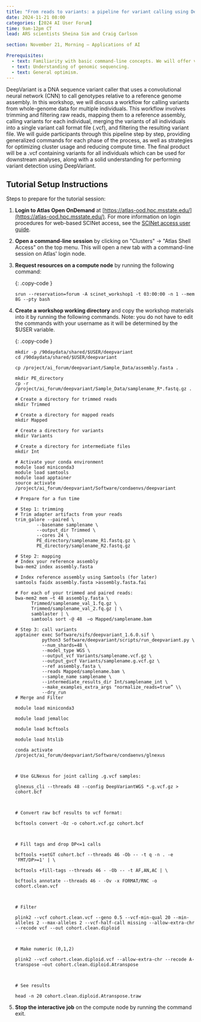 ```yaml
---
title: "From reads to variants: a pipeline for variant calling using DeepVariant"
date: 2024-11-21 08:00
categories: [2024 AI User Forum] 
time: 9am-12pm CT
lead: ARS scientists Sheina Sim and Craig Carlson

section: November 21, Morning — Applications of AI

Prerequisites:
  - text: Familiarity with basic command-line concepts. We will offer virtual training for these skills before the Forum begins.
  - text: Understanding of genomic sequencing.
  - text: General optimism.
---
```


DeepVariant is a DNA sequence variant caller that uses a convolutional neural network (CNN) to call genotypes relative to a reference genome assembly. In this workshop, we will discuss a workflow for calling variants from whole-genome data for multiple individuals. <!--excerpt--> This workflow involves trimming and filtering raw reads, mapping them to a reference assembly, calling variants for each individual, merging the variants of all individuals into a single variant call format file (.vcf), and filtering the resulting variant file. We will guide participants through this pipeline step by step, providing generalized commands for each phase of the process, as well as strategies for optimizing cluster usage and reducing compute time. The final product will be a .vcf containing variants for all individuals which can be used for downstream analyses, along with a solid understanding for performing variant detection using DeepVariant.


## Tutorial Setup Instructions 

Steps to prepare for the tutorial session: 

1. **Login to Atlas Open OnDemand** at [https://atlas-ood.hpc.msstate.edu/](https://atlas-ood.hpc.msstate.edu/). For more information on login procedures for web-based SCINet access, see the [SCINet access user guide](https://scinet.usda.gov/guides/access/web-based-login). 

1. **Open a command-line session** by clicking on "Clusters" -> "Atlas Shell Access" on the top menu. This will open a new tab with a command-line session on Atlas' login node. 

1. **Request resources on a compute node** by running the following command:  
  
    {: .copy-code }
    ```
    srun --reservation=forum -A scinet_workshop1 -t 03:00:00 -n 1 --mem 8G --pty bash
    ``` 

1. **Create a workshop working directory** and copy the workshop materials into it by running the following commands. Note: you do not have to edit the commands with your username as it will be determined by the $USER variable. 

    {: .copy-code }
    ```
    mkdir -p /90daydata/shared/$USER/deepvariant 
    cd /90daydata/shared/$USER/deepvariant
    
    cp /project/ai_forum/deepvariant/Sample_Data/assembly.fasta . 
    
    mkdir PE_directory 
    cp -r /project/ai_forum/deepvariant/Sample_Data/samplename_R*.fastq.gz .
    
    # Create a directory for trimmed reads 
    mkdir Trimmed 
    
    # Create a directory for mapped reads 
    mkdir Mapped 
    
    # Create a directory for variants 
    mkdir Variants 
    
    # Create a directory for intermediate files 
    mkdir Int 
    
    # Activate your conda environment 
    module load miniconda3 
    module load samtools 
    module load apptainer 
    source activate /project/ai_forum/deepvariant/Software/condaenvs/deepvariant 
    
    # Prepare for a fun time 
    
    # Step 1: trimming 
    # Trim adapter artifacts from your reads 
    trim_galore --paired \ 
            --basename samplename \ 
            --output_dir Trimmed \ 
            --cores 24 \ 
            PE_directory/samplename_R1.fastq.gz \ 	 
            PE_directory/samplename_R2.fastq.gz 
            
    # Step 2: mapping 
    # Index your reference assembly 
    bwa-mem2 index assembly.fasta 

    # Index reference assembly using Samtools (for later) 
    samtools faidx assembly.fasta >assembly.fasta.fai 
    
    # For each of your trimmed and paired reads:  
    bwa-mem2 mem –t 48 assembly.fasta \ 	 
          Trimmed/samplename_val_1.fq.gz \ 	 
          Trimmed/samplename_val_2.fq.gz | \ 
          samblaster | \ 	 
          samtools sort -@ 48  –o Mapped/samplename.bam 
    
    # Step 3: call variants 
    apptainer exec Software/sifs/deepvariant_1.6.0.sif \ 
              python3 Software/deepvariant/scripts/run_deepvariant.py \ 	 
              --num_shards=48 \ 
              --model_type WGS \ 
              --output_vcf Variants/samplename.vcf.gz \ 
              --output_gvcf Variants/samplename.g.vcf.gz \ 
              --ref assembly.fasta \ 
              --reads Mapped/samplename.bam \ 
              --sample_name samplename \ 
              --intermediate_results_dir Int/samplename_int \ 
              --make_examples_extra_args "normalize_reads=true” \\ 
              --dry_run 
    # Merge and Filter  

    module load miniconda3 

    module load jemalloc 

    module load bcftools 

    module load htslib 

    conda activate /project/ai_forum/deepvariant/Software/condaenvs/glnexus 

    

    # Use GLNexus for joint calling .g.vcf samples: 

    glnexus_cli --threads 48 --config DeepVariantWGS *.g.vcf.gz > cohort.bcf 

    

    # Convert raw bcf results to vcf format: 

    bcftools convert -Oz -o cohort.vcf.gz cohort.bcf 

    

    # Fill tags and drop DP<=1 calls 

    bcftools +setGT cohort.bcf --threads 46 -Ob -- -t q -n . -e 'FMT/DP>=1' | \ 

    bcftools +fill-tags --threads 46 - -Ob -- -t AF,AN,AC | \ 

    bcftools annotate --threads 46 - -Ov -x FORMAT/RNC -o cohort.clean.vcf 

    

    # Filter 

    plink2 --vcf cohort.clean.vcf --geno 0.5 --vcf-min-qual 20 --min-alleles 2 --max-alleles 2 --vcf-half-call missing --allow-extra-chr --recode vcf --out cohort.clean.diploid 

    

    # Make numeric (0,1,2) 

    plink2 --vcf cohort.clean.diploid.vcf --allow-extra-chr --recode A-transpose –out cohort.clean.diploid.Atranspose 

    

    # See results 

    head -n 20 cohort.clean.diploid.Atranspose.traw 
    ```

1. **Stop the interactive job** on the compute node by running the command exit. 